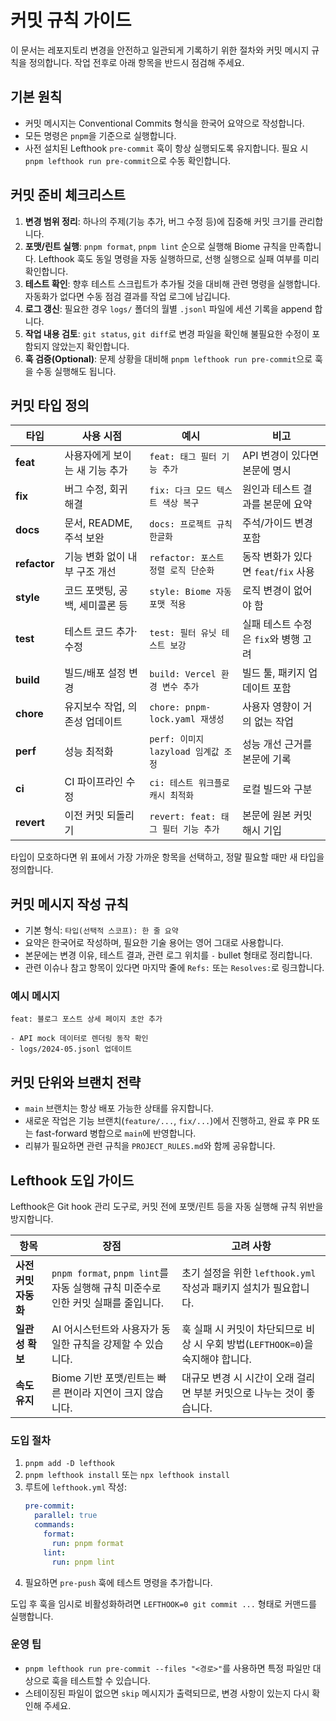 # 커밋 규칙 가이드

이 문서는 레포지토리 변경을 안전하고 일관되게 기록하기 위한 절차와 커밋 메시지 규칙을 정의합니다. 작업 전후로 아래 항목을 반드시 점검해 주세요.

## 기본 원칙

- 커밋 메시지는 Conventional Commits 형식을 한국어 요약으로 작성합니다.
- 모든 명령은 `pnpm`을 기준으로 실행합니다.
- 사전 설치된 Lefthook `pre-commit` 훅이 항상 실행되도록 유지합니다. 필요 시 `pnpm lefthook run pre-commit`으로 수동 확인합니다.

## 커밋 준비 체크리스트

1. **변경 범위 정리**: 하나의 주제(기능 추가, 버그 수정 등)에 집중해 커밋 크기를 관리합니다.
2. **포맷/린트 실행**: `pnpm format`, `pnpm lint` 순으로 실행해 Biome 규칙을 만족합니다. Lefthook 훅도 동일 명령을 자동 실행하므로, 선행 실행으로 실패 여부를 미리 확인합니다.
3. **테스트 확인**: 향후 테스트 스크립트가 추가될 것을 대비해 관련 명령을 실행합니다. 자동화가 없다면 수동 점검 결과를 작업 로그에 남깁니다.
4. **로그 갱신**: 필요한 경우 `logs/` 폴더의 월별 `.jsonl` 파일에 세션 기록을 append 합니다.
5. **작업 내용 검토**: `git status`, `git diff`로 변경 파일을 확인해 불필요한 수정이 포함되지 않았는지 확인합니다.
6. **훅 검증(Optional)**: 문제 상황을 대비해 `pnpm lefthook run pre-commit`으로 훅을 수동 실행해도 됩니다.

## 커밋 타입 정의

| 타입 | 사용 시점 | 예시 | 비고 |
| --- | --- | --- | --- |
| **feat** | 사용자에게 보이는 새 기능 추가 | `feat: 태그 필터 기능 추가` | API 변경이 있다면 본문에 명시 |
| **fix** | 버그 수정, 회귀 해결 | `fix: 다크 모드 텍스트 색상 복구` | 원인과 테스트 결과를 본문에 요약 |
| **docs** | 문서, README, 주석 보완 | `docs: 프로젝트 규칙 한글화` | 주석/가이드 변경 포함 |
| **refactor** | 기능 변화 없이 내부 구조 개선 | `refactor: 포스트 정렬 로직 단순화` | 동작 변화가 있다면 `feat`/`fix` 사용 |
| **style** | 코드 포맷팅, 공백, 세미콜론 등 | `style: Biome 자동 포맷 적용` | 로직 변경이 없어야 함 |
| **test** | 테스트 코드 추가·수정 | `test: 필터 유닛 테스트 보강` | 실패 테스트 수정은 `fix`와 병행 고려 |
| **build** | 빌드/배포 설정 변경 | `build: Vercel 환경 변수 추가` | 빌드 툴, 패키지 업데이트 포함 |
| **chore** | 유지보수 작업, 의존성 업데이트 | `chore: pnpm-lock.yaml 재생성` | 사용자 영향이 거의 없는 작업 |
| **perf** | 성능 최적화 | `perf: 이미지 lazyload 임계값 조정` | 성능 개선 근거를 본문에 기록 |
| **ci** | CI 파이프라인 수정 | `ci: 테스트 워크플로 캐시 최적화` | 로컬 빌드와 구분 |
| **revert** | 이전 커밋 되돌리기 | `revert: feat: 태그 필터 기능 추가` | 본문에 원본 커밋 해시 기입 |

타입이 모호하다면 위 표에서 가장 가까운 항목을 선택하고, 정말 필요할 때만 새 타입을 정의합니다.

## 커밋 메시지 작성 규칙

- 기본 형식: `타입(선택적 스코프): 한 줄 요약`
- 요약은 한국어로 작성하며, 필요한 기술 용어는 영어 그대로 사용합니다.
- 본문에는 변경 이유, 테스트 결과, 관련 로그 위치를 `-` bullet 형태로 정리합니다.
- 관련 이슈나 참고 항목이 있다면 마지막 줄에 `Refs:` 또는 `Resolves:`로 링크합니다.

### 예시 메시지

```
feat: 블로그 포스트 상세 페이지 초안 추가

- API mock 데이터로 렌더링 동작 확인
- logs/2024-05.jsonl 업데이트
```

## 커밋 단위와 브랜치 전략

- `main` 브랜치는 항상 배포 가능한 상태를 유지합니다.
- 새로운 작업은 기능 브랜치(`feature/...`, `fix/...`)에서 진행하고, 완료 후 PR 또는 fast-forward 병합으로 `main`에 반영합니다.
- 리뷰가 필요하면 관련 규칙을 `PROJECT_RULES.md`와 함께 공유합니다.

## Lefthook 도입 가이드

Lefthook은 Git hook 관리 도구로, 커밋 전에 포맷/린트 등을 자동 실행해 규칙 위반을 방지합니다.

| 항목 | 장점 | 고려 사항 |
| --- | --- | --- |
| **사전 커밋 자동화** | `pnpm format`, `pnpm lint`를 자동 실행해 규칙 미준수로 인한 커밋 실패를 줄입니다. | 초기 설정을 위한 `lefthook.yml` 작성과 패키지 설치가 필요합니다. |
| **일관성 확보** | AI 어시스턴트와 사용자가 동일한 규칙을 강제할 수 있습니다. | 훅 실패 시 커밋이 차단되므로 비상 시 우회 방법(`LEFTHOOK=0`)을 숙지해야 합니다. |
| **속도 유지** | Biome 기반 포맷/린트는 빠른 편이라 지연이 크지 않습니다. | 대규모 변경 시 시간이 오래 걸리면 부분 커밋으로 나누는 것이 좋습니다. |

### 도입 절차

1. `pnpm add -D lefthook`
2. `pnpm lefthook install` 또는 `npx lefthook install`
3. 루트에 `lefthook.yml` 작성:
   ```yml
   pre-commit:
     parallel: true
     commands:
       format:
         run: pnpm format
       lint:
         run: pnpm lint
   ```
4. 필요하면 `pre-push` 훅에 테스트 명령을 추가합니다.

도입 후 훅을 임시로 비활성화하려면 `LEFTHOOK=0 git commit ...` 형태로 커맨드를 실행합니다.

### 운영 팁

- `pnpm lefthook run pre-commit --files "<경로>"`를 사용하면 특정 파일만 대상으로 훅을 테스트할 수 있습니다.
- 스테이징된 파일이 없으면 `skip` 메시지가 출력되므로, 변경 사항이 있는지 다시 확인해 주세요.
